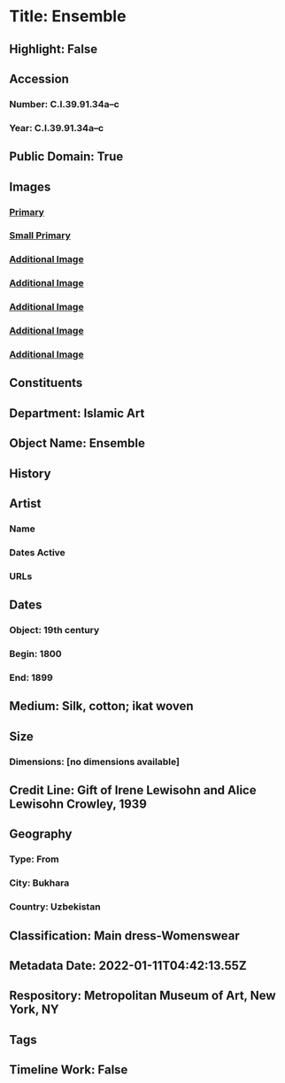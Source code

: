 # Title: Ensemble
## Highlight: False
## Accession
### Number: C.I.39.91.34a–c
### Year: C.I.39.91.34a–c
## Public Domain: True
## Images
### [Primary](https://images.metmuseum.org/CRDImages/is/original/DP102025.jpg)
### [Small Primary](https://images.metmuseum.org/CRDImages/is/web-large/DP102025.jpg)
### [Additional Image](https://images.metmuseum.org/CRDImages/is/original/CI39.91.34c.jpg)
### [Additional Image](https://images.metmuseum.org/CRDImages/is/original/CI39.91.34ab.jpg)
### [Additional Image](https://images.metmuseum.org/CRDImages/is/original/CI39.91.34abGalt.jpg)
### [Additional Image](https://images.metmuseum.org/CRDImages/is/original/CI39.91.34a-cbck.jpg)
### [Additional Image](https://images.metmuseum.org/CRDImages/is/original/CI39.91.34G.jpg)
## Constituents
## Department: Islamic Art
## Object Name: Ensemble
## History
## Artist
### Name
### Dates Active
### URLs
## Dates
### Object: 19th century
### Begin: 1800
### End: 1899
## Medium: Silk, cotton; ikat woven
## Size
### Dimensions: [no dimensions available]
## Credit Line: Gift of Irene Lewisohn and Alice Lewisohn Crowley, 1939
## Geography
### Type: From
### City: Bukhara
### Country: Uzbekistan
## Classification: Main dress-Womenswear
## Metadata Date: 2022-01-11T04:42:13.55Z
## Respository: Metropolitan Museum of Art, New York, NY
## Tags
## Timeline Work: False